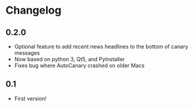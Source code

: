 # Changelog

## 0.2.0

* Optional feature to add recent news headlines to the bottom of canary messages
* Now based on python 3, Qt5, and PyInstaller
* Fixes bug where AutoCanary crashed on older Macs

## 0.1

* First version!
